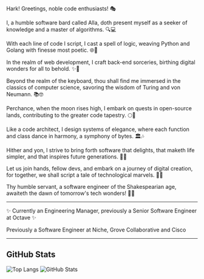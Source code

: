 Hark! Greetings, noble code enthusiasts! 🎭

I, a humble software bard called Alla, doth present myself as a seeker of knowledge and a master of algorithms. 🔍💻

With each line of code I script, I cast a spell of logic, weaving Python and Golang with finesse most poetic. 🌐📜

In the realm of web development, I craft back-end sorceries, birthing digital wonders for all to behold. ✨🏰

Beyond the realm of the keyboard, thou shall find me immersed in the classics of computer science, savoring the wisdom of Turing and von Neumann. 📚🤓

Perchance, when the moon rises high, I embark on quests in open-source lands, contributing to the greater code tapestry. 🌕🌱

Like a code architect, I design systems of elegance, where each function and class dance in harmony, a symphony of bytes. 🏛️🎶

Hither and yon, I strive to bring forth software that delights, that maketh life simpler, and that inspires future generations. 🚀💡

Let us join hands, fellow devs, and embark on a journey of digital creation, for together, we shall script a tale of technological marvels. 🤝📜

Thy humble servant, a software engineer of the Shakespearian age, awaiteth the dawn of tomorrow's tech wonders! 🌅✨

---

✨ Currently an Engineering Manager, previously a Senior Software Engineer at Octave ✨

Previously a Software Engineer at Niche, Grove Collaborative and Cisco

---

## GitHub Stats
![Top Langs](https://github-readme-stats.vercel.app/api/top-langs/?username=apolisskaya&layout=donut&size_weight=0.2&count_weight=0.85&langs_count=5&theme=radical&hide_border=true&hide=cmake,makefile,c) ![GitHub Stats](https://github-readme-stats.vercel.app/api?username=apolisskaya&hide_rank=true&show_icons=true&theme=radical&hide_border=true)


<!--
**apolisskaya/apolisskaya** is a ✨ _special_ ✨ repository because its `README.md` (this file) appears on your GitHub profile.

Here are some ideas to get you started:

- 🔭 I’m currently working on ...
- 🌱 I’m currently learning ...
- 👯 I’m looking to collaborate on ...
- 🤔 I’m looking for help with ...
- 💬 Ask me about ...
- 📫 How to reach me: ...
- 😄 Pronouns: ...
- ⚡ Fun fact: ...
-->
